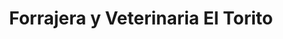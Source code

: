 ---
title: "Forrajera y Veterinaria El Torito"
url: /jilotepec/forrajera-y-veterinaria-el-torito/
shop: comodidad
---